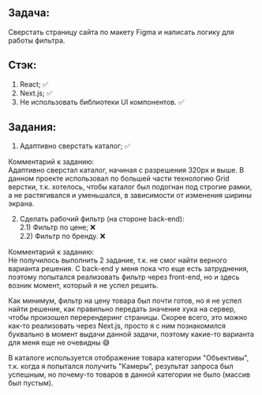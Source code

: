 ## Задача: 
Сверстать страницу сайта по макету Figma и написать логику для работы фильтра.

## Стэк:
1) React; ✅
2) Next.js; ✅
3) Не использовать библиотеки UI компонентов. ✅

## Задания:
1) Адаптивно сверстать каталог; ✅  

Комментарий к заданию:  
Адаптивно сверстал каталог, начиная с разрешения 320px и выше. В данном проекте использовал по большей части технологию Grid верстки, т.к. хотелось, чтобы каталог был подогнан под строгие рамки, а не растягивался и уменьшался, в зависимости от изменения ширины экрана.

2) Сделать рабочий фильтр (на стороне back-end):  
2.1) Фильтр по цене; ❌  
2.2) Фильтр по бренду. ❌  

Комментарий к заданию:  
Не получилось выполнить 2 задание, т.к. не смог найти верного варианта решения. С back-end у меня пока что еще есть затруднения, поэтому попытался реализовать фильтр через front-end, но и здесь возник момент, который я не успел решить.  

Как минимум, фильтр на цену товара был почти готов, но я не успел найти решение, как правильно передать значение хука на сервер, чтобы произошел перерендеринг страницы. Скорее всего, это можно как-то реализовать через Next.js, просто я с ним познакомился буквально в момент выдачи данной задачи, поэтому какие-то варианта для меня еще не очевидны 😅  

В каталоге используется отображение товара категории "Объективы", т.к. когда я попытался получить "Камеры", результат запроса был успешным, но почему-то товаров в данной категории не было (массив был пустым).  
